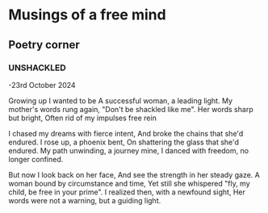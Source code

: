 # Musings of a free mind
## Poetry corner
### UNSHACKLED

-23rd October 2024

Growing up I wanted to be
A successful woman, a leading light.
My mother's words rung again,
"Don't be shackled like me".
Her words sharp but bright,
Often rid of my impulses free rein

I chased my dreams with fierce intent,
And broke the chains that she'd endured.
I rose up, a phoenix bent,
On shattering the glass that she'd endured.
My path unwinding, a journey mine,
I danced with freedom, no longer confined.

But now I look back on her face,
And see the strength in her steady gaze.
A woman bound by circumstance and time,
Yet still she whispered "fly, my child, be free in your prime".
I realized then, with a newfound sight,
Her words were not a warning, but a guiding light.
